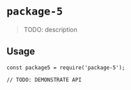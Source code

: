 # `package-5`

> TODO: description

## Usage

```
const package5 = require('package-5');

// TODO: DEMONSTRATE API
```
